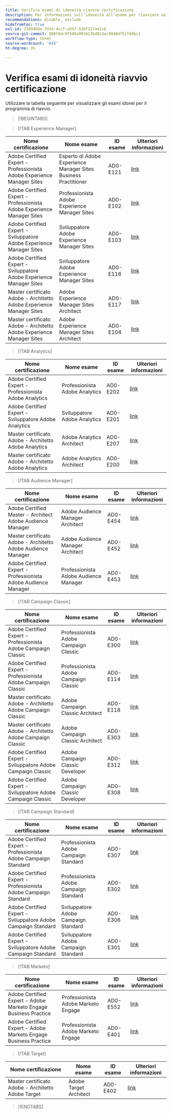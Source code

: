 ```yaml
---
title: Verifica esami di idoneità riavvio certificazione
description: Per informazioni sull’idoneità all’esame per riavviare un programma di certificazione, consulta l’Adobe.
recommendations: disable, exclude
hidefromtoc: true
exl-id: 23d948de-7d3d-4ccf-a55f-51bf117a41c8
source-git-commit: 888f8dc9f548a993413bd814ac9940df51f40bc1
workflow-type: tm+mt
source-wordcount: '643'
ht-degree: 3%

---
```


# Verifica esami di idoneità riavvio certificazione

Utilizzare la tabella seguente per visualizzare gli esami idonei per il programma di riavvio.

>[!BEGINTABS]

>[!TAB Experience Manager]

| Nome certificazione | Nome esame | ID esame | Ulteriori informazioni |
| --- | --- | --- | --- |
| Adobe Certified Expert - Professionista Adobe Experience Manager Sites | Esperto di Adobe Experience Manager Sites Business Practitioner | AD0-E121 | [link](https://experienceleague.adobe.com/docs/certification/certification/restart-program.html&quot;) |
| Adobe Certified Expert - Professionista Adobe Experience Manager Sites | Professionista Adobe Experience Manager Sites | AD0-E102 | [link](https://experienceleague.adobe.com/docs/certification/certification/restart-program.html&quot;) |
| Adobe Certified Expert - Sviluppatore Adobe Experience Manager Sites | Sviluppatore Adobe Experience Manager Sites | AD0-E103 | [link](https://experienceleague.adobe.com/docs/certification/certification/restart-program.html&quot;) |
| Adobe Certified Expert - Sviluppatore Adobe Experience Manager Sites | Sviluppatore Adobe Experience Manager Sites | AD0-E116 | [link](https://experienceleague.adobe.com/docs/certification/certification/restart-program.html&quot;) |
| Master certificato Adobe - Architetto Adobe Experience Manager Sites | Adobe Experience Manager Sites Architect | AD0-E117 | [link](https://experienceleague.adobe.com/docs/certification/certification/restart-program.html&quot;) |
| Master certificato Adobe - Architetto Adobe Experience Manager Sites | Adobe Experience Manager Sites Architect | AD0-E104 | [link](https://experienceleague.adobe.com/docs/certification/certification/restart-program.html&quot;) |

>[!TAB Analytics]

| Nome certificazione | Nome esame | ID esame | Ulteriori informazioni |
| --- | --- | --- | --- |
| Adobe Certified Expert - Professionista Adobe Analytics | Professionista Adobe Analytics | AD0-E202 | [link](https://experienceleague.adobe.com/docs/certification/certification/restart-program.html&quot;) |
| Adobe Certified Expert - Sviluppatore Adobe Analytics | Sviluppatore Adobe Analytics | AD0-E201 | [link](https://experienceleague.adobe.com/docs/certification/certification/restart-program.html&quot;) |
| Master certificato Adobe - Architetto Adobe Analytics | Adobe Analytics Architect | AD0-E207 | [link](https://experienceleague.adobe.com/docs/certification/certification/restart-program.html&quot;) |
| Master certificato Adobe - Architetto Adobe Analytics | Adobe Analytics Architect | AD0-E200 | [link](https://experienceleague.adobe.com/docs/certification/certification/restart-program.html&quot;) |

>[!TAB Audience Manager]

| Nome certificazione | Nome esame | ID esame | Ulteriori informazioni |
| --- | --- | --- | --- |
| Adobe Certified Master - Architect Adobe Audience Manager | Adobe Audience Manager Architect | AD0-E454 | [link](https://experienceleague.adobe.com/docs/certification/certification/restart-program.html&quot;) |
| Master certificato Adobe - Architetto Adobe Audience Manager | Adobe Audience Manager Architect | AD0-E452 | [link](https://experienceleague.adobe.com/docs/certification/certification/restart-program.html&quot;) |
| Adobe Certified Expert - Professionista Adobe Audience Manager | Professionista Adobe Audience Manager | AD0-E453 | [link](https://experienceleague.adobe.com/docs/certification/certification/restart-program.html&quot;) |

>[!TAB Campaign Classic]

| Nome certificazione | Nome esame | ID esame | Ulteriori informazioni |
| --- | --- | --- | --- |
| Adobe Certified Expert - Professionista Adobe Campaign Classic | Professionista Adobe Campaign Classic | AD0-E300 | [link](https://experienceleague.adobe.com/docs/certification/certification/restart-program.html&quot;) |
| Adobe Certified Expert - Professionista Adobe Campaign Classic | Professionista Adobe Campaign Classic | AD0-E114 | [link](https://experienceleague.adobe.com/docs/certification/certification/restart-program.html&quot;) |
| Master certificato Adobe - Architetto Adobe Campaign Classic | Adobe Campaign Classic Architect | AD0-E118 | [link](https://experienceleague.adobe.com/docs/certification/certification/restart-program.html&quot;) |
| Master certificato Adobe - Architetto Adobe Campaign Classic | Adobe Campaign Classic Architect | AD0-E303 | [link](https://experienceleague.adobe.com/docs/certification/certification/restart-program.html&quot;) |
| Adobe Certified Expert - Sviluppatore Adobe Campaign Classic | Adobe Campaign Classic Developer | AD0-E312 | [link](https://experienceleague.adobe.com/docs/certification/certification/restart-program.html&quot;) |
| Adobe Certified Expert - Sviluppatore Adobe Campaign Classic | Adobe Campaign Classic Developer | AD0-E308 | [link](https://experienceleague.adobe.com/docs/certification/certification/restart-program.html&quot;) |

>[!TAB Campaign Standard]

| Nome certificazione | Nome esame | ID esame | Ulteriori informazioni |
| --- | --- | --- | --- |
| Adobe Certified Expert - Professionista Adobe Campaign Standard | Professionista Adobe Campaign Standard | AD0-E307 | [link](https://experienceleague.adobe.com/docs/certification/certification/restart-program.html&quot;) |
| Adobe Certified Expert - Professionista Adobe Campaign Standard | Professionista Adobe Campaign Standard | AD0-E302 | [link](https://experienceleague.adobe.com/docs/certification/certification/restart-program.html&quot;) |
| Adobe Certified Expert - Sviluppatore Adobe Campaign Standard | Sviluppatore Adobe Campaign Standard | AD0-E306 | [link](https://experienceleague.adobe.com/docs/certification/certification/restart-program.html&quot;) |
| Adobe Certified Expert - Sviluppatore Adobe Campaign Standard | Sviluppatore Adobe Campaign Standard | AD0-E301 | [link](https://experienceleague.adobe.com/docs/certification/certification/restart-program.html&quot;) |

>[!TAB Marketo]

| Nome certificazione | Nome esame | ID esame | Ulteriori informazioni |
| --- | --- | --- | --- |
| Adobe Certified Expert - Adobe Marketo Engage Business Practice | Professionista Adobe Marketo Engage | AD0-E552 | [link](https://experienceleague.adobe.com/docs/certification/certification/restart-program.html&quot;) |
| Adobe Certified Expert - Adobe Marketo Engage Business Practice | Professionista Adobe Marketo Engage | AD0-E401 | [link](https://experienceleague.adobe.com/docs/certification/certification/restart-program.html&quot;) |

>[!TAB Target]

| Nome certificazione | Nome esame | ID esame | Ulteriori informazioni |
| --- | --- | --- | --- |
| Master certificato Adobe - Architetto Adobe Target | Adobe Target Architect | AD0-E402 | [link](https://experienceleague.adobe.com/docs/certification/certification/restart-program.html&quot;) |

>[!ENDTABS]
